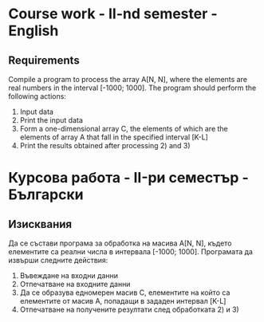 # Course work - II-nd semester - English
## Requirements
Compile a program to process the array A[N, N], where the elements are real numbers in the interval [-1000; 1000]. The program should perform the following actions:
1) Input data
2) Print the input data
3) Form a one-dimensional array C, the elements of which are the elements of array A that fall in the specified interval [K-L]
4) Print the results obtained after processing 2) and 3)

# Курсова работа - II-ри семестър - Български
## Изисквания
Да се състави програма за обработка на масива A[N, N], където елементите са реални числа в интервала [-1000; 1000]. Програмата да извърши следните действия:
1)	Въвеждане на входни данни
2)	Отпечатване на входните данни
3)	Да се образува едномерен масив C, елементите на който са елементите от масив А, попадащи в зададен интервал [K-L]
4)	Отпечатване на получените резултати след обработката 2) и 3)
